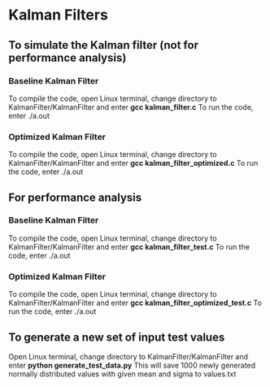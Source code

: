 # Kalman Filters


## To simulate the Kalman filter (not for performance analysis)

### Baseline Kalman Filter
To compile the code, open Linux terminal, change directory to KalmanFilter/KalmanFilter and enter **gcc kalman_filter.c**
To run the code, enter ./a.out 

### Optimized Kalman Filter
To compile the code, open Linux terminal, change directory to KalmanFilter/KalmanFilter and enter **gcc kalman_filter_optimized.c**
To run the code, enter   ./a.out  

## For performance analysis

### Baseline Kalman Filter
To compile the code, open Linux terminal, change directory to KalmanFilter/KalmanFilter and enter **gcc kalman_filter_test.c**
To run the code, enter ./a.out 

### Optimized Kalman Filter
To compile the code, open Linux terminal, change directory to KalmanFilter/KalmanFilter and enter **gcc kalman_filter_optimized_test.c**
To run the code, enter  ./a.out  

## To generate a new set of input test values
Open Linux terminal, change directory to KalmanFilter/KalmanFilter and enter **python generate_test_data.py**
This will save 1000 newly generated normally distributed values with given mean and sigma to values.txt

